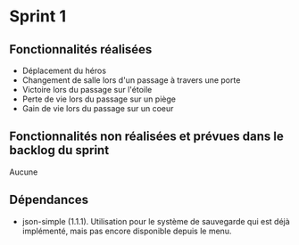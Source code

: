 <h1>Sprint 1</h1>

<h2>Fonctionnalités réalisées</h2>
<ul>
  <li>Déplacement du héros</li>
  <li>Changement de salle lors d'un passage à travers une porte</li>
  <li>Victoire lors du passage sur l'étoile</li>
  <li>Perte de vie lors du passage sur un piège</li>
  <li>Gain de vie lors du passage sur un coeur</li>
</ul>

<h2>Fonctionnalités non réalisées et prévues dans le backlog du sprint</h2>
Aucune


<h2>Dépendances</h2>
<ul>
  <li>json-simple (1.1.1). Utilisation pour le système de sauvegarde qui est déjà implémenté, mais pas encore disponible depuis le menu.</li>
</ul>
